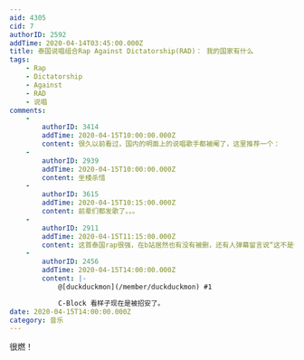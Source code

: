 ```yaml
---
aid: 4305
cid: 7
authorID: 2592
addTime: 2020-04-14T03:45:00.000Z
title: 泰国说唱组合Rap Against Dictatorship(RAD)： 我的国家有什么
tags:
    - Rap
    - Dictatorship
    - Against
    - RAD
    - 说唱
comments:
    -
        authorID: 3414
        addTime: 2020-04-15T10:00:00.000Z
        content: 很久以前看过，国内的明面上的说唱歌手都被阉了，这里推荐一个：
    -
        authorID: 2939
        addTime: 2020-04-15T10:00:00.000Z
        content: 坐楼杀惜
    -
        authorID: 3615
        addTime: 2020-04-15T10:15:00.000Z
        content: 前辈们都发歌了。。。
    -
        authorID: 2911
        addTime: 2020-04-15T11:15:00.000Z
        content: 这首泰国rap很强，在b站居然也有没有被删，还有人弹幕留言说“这不是说ccp”吗？
    -
        authorID: 2456
        addTime: 2020-04-15T14:00:00.000Z
        content: |-
            @[duckduckmon](/member/duckduckmon) #1

            C-Block 看样子现在是被招安了。
date: 2020-04-15T14:00:00.000Z
category: 音乐
---
```


很燃！
